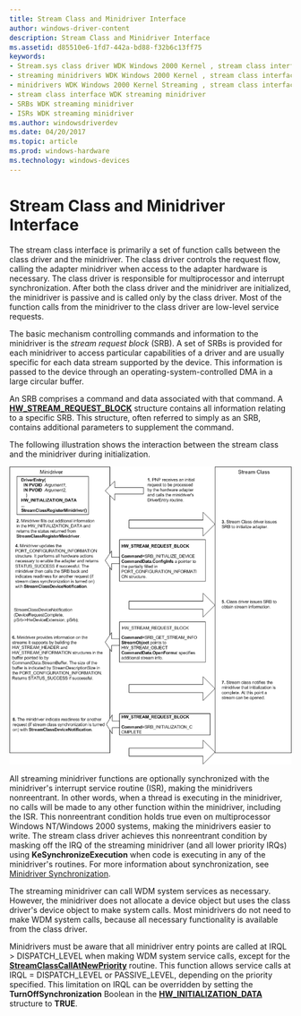 ```yaml
---
title: Stream Class and Minidriver Interface
author: windows-driver-content
description: Stream Class and Minidriver Interface
ms.assetid: d85510e6-1fd7-442a-bd88-f32b6c13ff75
keywords:
- Stream.sys class driver WDK Windows 2000 Kernel , stream class interface
- streaming minidrivers WDK Windows 2000 Kernel , stream class interface
- minidrivers WDK Windows 2000 Kernel Streaming , stream class interface
- stream class interface WDK streaming minidriver
- SRBs WDK streaming minidriver
- ISRs WDK streaming minidriver
ms.author: windowsdriverdev
ms.date: 04/20/2017
ms.topic: article
ms.prod: windows-hardware
ms.technology: windows-devices
---
```


# Stream Class and Minidriver Interface





The stream class interface is primarily a set of function calls between the class driver and the minidriver. The class driver controls the request flow, calling the adapter minidriver when access to the adapter hardware is necessary. The class driver is responsible for multiprocessor and interrupt synchronization. After both the class driver and the minidriver are initialized, the minidriver is passive and is called only by the class driver. Most of the function calls from the minidriver to the class driver are low-level service requests.

The basic mechanism controlling commands and information to the minidriver is the *stream request block* (SRB). A set of SRBs is provided for each minidriver to access particular capabilities of a driver and are usually specific for each data stream supported by the device. This information is passed to the device through an operating-system-controlled DMA in a large circular buffer.

An SRB comprises a command and data associated with that command. A [**HW\_STREAM\_REQUEST\_BLOCK**](https://msdn.microsoft.com/library/windows/hardware/ff559702) structure contains all information relating to a specific SRB. This structure, often referred to simply as an SRB, contains additional parameters to supplement the command.

The following illustration shows the interaction between the stream class and the minidriver during initialization.

![diagram illustrating the interaction between the stream class and the minidriver during initialization](images/stclassi.png)

All streaming minidriver functions are optionally synchronized with the minidriver's interrupt service routine (ISR), making the minidrivers nonreentrant. In other words, when a thread is executing in the minidriver, no calls will be made to any other function within the minidriver, including the ISR. This nonreentrant condition holds true even on multiprocessor Windows NT/Windows 2000 systems, making the minidrivers easier to write. The stream class driver achieves this nonreentrant condition by masking off the IRQ of the streaming minidriver (and all lower priority IRQs) using **KeSynchronizeExecution** when code is executing in any of the minidriver's routines. For more information about synchronization, see [Minidriver Synchronization](minidriver-synchronization.md).

The streaming minidriver can call WDM system services as necessary. However, the minidriver does not allocate a device object but uses the class driver's device object to make system calls. Most minidrivers do not need to make WDM system calls, because all necessary functionality is available from the class driver.

Minidrivers must be aware that all minidriver entry points are called at IRQL &gt; DISPATCH\_LEVEL when making WDM system service calls, except for the [**StreamClassCallAtNewPriority**](https://msdn.microsoft.com/library/windows/hardware/ff568230) routine. This function allows service calls at IRQL = DISPATCH\_LEVEL or PASSIVE\_LEVEL, depending on the priority specified. This limitation on IRQL can be overridden by setting the **TurnOffSynchronization** Boolean in the [**HW\_INITIALIZATION\_DATA**](https://msdn.microsoft.com/library/windows/hardware/ff559682) structure to **TRUE**.

 

 




